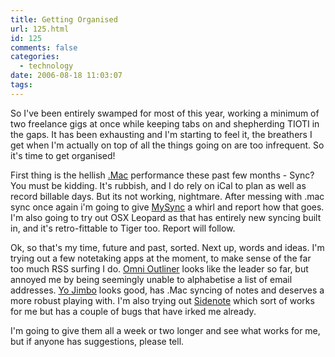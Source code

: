 ```yaml
---
title: Getting Organised
url: 125.html
id: 125
comments: false
categories:
  - technology
date: 2006-08-18 11:03:07
tags:
---
```


So I've been entirely swamped for most of this year, working a minimum of two freelance gigs at once while keeping tabs on and shepherding TIOTI in the gaps. It has been exhausting and I'm starting to feel it, the breathers I get when I'm actually on top of all the things going on are too infrequent. So it's time to get organised!

First thing is the hellish [.Mac](http://www.mac.com "Apple's .Mac") performance these past few months - Sync? You must be kidding. It's rubbish, and I do rely on iCal to plan as well as record billable days. But its not working, nightmare. After messing with .mac sync once again i'm going to give [MySync](http://www.mildmanneredjanitor.com/mysync/ "MySync - .mac services without apple's .mac servers") a whirl and report how that goes. I'm also going to try out OSX Leopard as that has entirely new syncing built in, and it's retro-fittable to Tiger too. Report will follow.

Ok, so that's my time, future and past, sorted. Next up, words and ideas. I'm trying out a few notetaking apps at the moment, to make sense of the far too much RSS surfing I do. [Omni Outliner](http://www.omnigroup.com/applications/omnioutliner/ "Omni Outliner") looks like the leader so far, but annoyed me by being seemingly unable to alphabetise a list of email addresses. [Yo Jimbo](http://www.barebones.com/products/yojimbo/ "Yo Jimbo") looks good, has .Mac syncing of notes and deserves a more robust playing with. I'm also trying out [Sidenote](http://osx.iusethis.com/app/sidenote "Sidenote Desktop App") which sort of works for me but has a couple of bugs that have irked me already.

I'm going to give them all a week or two longer and see what works for me, but if anyone has suggestions, please tell.